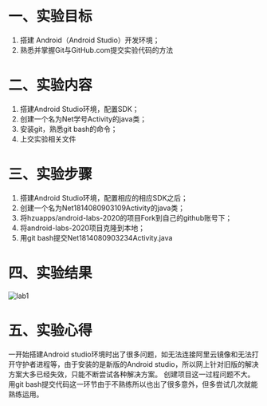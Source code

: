 
# 一、实验目标
1. 搭建 Android（Android Studio）开发环境；
2. 熟悉并掌握Git与GitHub.com提交实验代码的方法 

# 二、实验内容
1. 搭建Android Studio环境，配置SDK；
2. 创建一个名为Net学号Activity的java类；
3. 安装git，熟悉git bash的命令；
4. 上交实验相关文件

# 三、实验步骤
1. 搭建Android Studio环境，配置相应的相应SDK之后；
2. 创建一个名为Net1814080903109Activity的java类；
3. 将hzuapps/android-labs-2020的项目Fork到自己的github账号下；
4. 将android-labs-2020项目克隆到本地；
5. 用git bash提交Net1814080903234Activity.java

# 四、实验结果
![lab1](https://raw.githubusercontent.com/huanxuaner/android-labs-2020/master/students/net1814080903109/lab1.PNG)

# 五、实验心得
一开始搭建Android studio环境时出了很多问题，如无法连接阿里云镜像和无法打开守护者进程等，由于安装的是新版的Android studio，所以网上针对旧版的解决方案大多已经失效，只能不断尝试各种解决方案。
创建项目这一过程问题不大。
用git bash提交代码这一环节由于不熟练所以也出了很多意外，但多尝试几次就能熟练运用。
